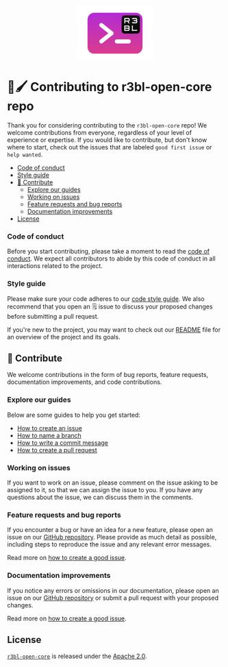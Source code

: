 <p align="center">
  <img src="./r3bl-term.svg" height="128px">
</p>

# 🎨🖌️ Contributing to r3bl-open-core repo

<a id="markdown-%F0%9F%8E%A8%F0%9F%96%8C%EF%B8%8F-contributing-to-r3bl-open-core-repo" name="%F0%9F%8E%A8%F0%9F%96%8C%EF%B8%8F-contributing-to-r3bl-open-core-repo"></a>

Thank you for considering contributing to the `r3bl-open-core` repo! We welcome contributions from
everyone, regardless of your level of experience or expertise. If you would like to contribute, but
don't know where to start, check out the issues that are labeled `good first issue` or
`help wanted`.

<!-- TOC -->

- [Code of conduct](#code-of-conduct)
- [Style guide](#style-guide)
- [🤝 Contribute](#-contribute)
  - [Explore our guides](#explore-our-guides)
  - [Working on issues](#working-on-issues)
  - [Feature requests and bug reports](#feature-requests-and-bug-reports)
  - [Documentation improvements](#documentation-improvements)
- [License](#license)

<!-- /TOC -->

### Code of conduct

<a id="markdown-code-of-conduct" name="code-of-conduct"></a>

Before you start contributing, please take a moment to read the
[code of conduct](https://www.rust-lang.org/policies/code-of-conduct). We expect all contributors to
abide by this code of conduct in all interactions related to the project.

### Style guide

<a id="markdown-style-guide" name="style-guide"></a>

Please make sure your code adheres to our
[code style guide](docs/contributing_guides/STYLE_GUIDE.md). We also recommend that you open an 🗒️
issue to discuss your proposed changes before submitting a pull request.

If you're new to the project, you may want to check out our [README](README.md) file for an overview
of the project and its goals.

## 🤝 Contribute

<a id="markdown-%F0%9F%A4%9D-contribute" name="%F0%9F%A4%9D-contribute"></a>

We welcome contributions in the form of bug reports, feature requests, documentation improvements,
and code contributions.

### Explore our guides

<a id="markdown-explore-our-guides" name="explore-our-guides"></a>

Below are some guides to help you get started:

- [How to create an issue](docs/contributing_guides/ISSUE.md)
- [How to name a branch](docs/contributing_guides/BRANCH.md)
- [How to write a commit message](docs/contributing_guides/COMMIT_MESSAGE.md)
- [How to create a pull request](docs/contributing_guides/PULL_REQUEST.md)

### Working on issues

<a id="markdown-working-on-issues" name="working-on-issues"></a>

If you want to work on an issue, please comment on the issue asking to be assigned to it, so that we
can assign the issue to you. If you have any questions about the issue, we can discuss them in the
comments.

### Feature requests and bug reports

<a id="markdown-feature-requests-and-bug-reports" name="feature-requests-and-bug-reports"></a>

If you encounter a bug or have an idea for a new feature, please open an issue on our
[GitHub repository](https://github.com/r3bl-org/r3bl-open-core/issues). Please provide as much
detail as possible, including steps to reproduce the issue and any relevant error messages.

Read more on
[how to create a good issue](https://github.com/r3bl-org/r3bl-open-core/blob/fe8ef6b8bbc2b1f73730659b1863216c8b8f0909/docs/contributing_guides/ISSUE.md).

### Documentation improvements

<a id="markdown-documentation-improvements" name="documentation-improvements"></a>

If you notice any errors or omissions in our documentation, please open an issue on our
[GitHub repository](https://github.com/r3bl-org/r3bl-open-core/issues) or submit a pull request with
your proposed changes.

Read more on
[how to create a good issue](https://github.com/r3bl-org/r3bl-open-core/blob/fe8ef6b8bbc2b1f73730659b1863216c8b8f0909/docs/contributing_guides/ISSUE.md).

## License

<a id="markdown-license" name="license"></a>

[`r3bl-open-core`](https://github.com/r3bl-org/r3bl-open-core) is released under the
[Apache 2.0](LICENSE).
